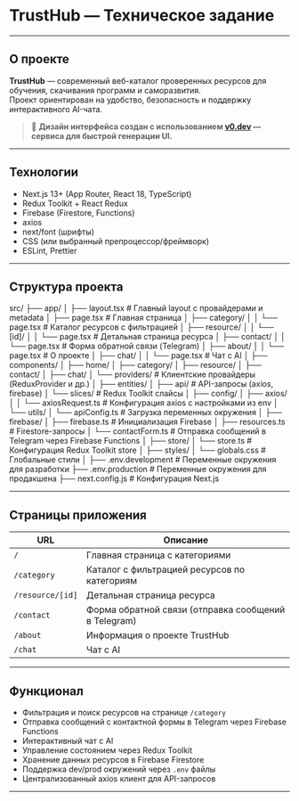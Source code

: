 # TrustHub — Техническое задание

---

## О проекте

**TrustHub** — современный веб-каталог проверенных ресурсов для обучения, скачивания программ и саморазвития.  
Проект ориентирован на удобство, безопасность и поддержку интерактивного AI-чата.

> 🎨 **Дизайн интерфейса создан с использованием [v0.dev](https://v0.dev) — сервиса для быстрой генерации UI.**

---

## Технологии

- Next.js 13+ (App Router, React 18, TypeScript)  
- Redux Toolkit + React Redux  
- Firebase (Firestore, Functions)  
- axios  
- next/font (шрифты)  
- CSS (или выбранный препроцессор/фреймворк)  
- ESLint, Prettier

---

## Структура проекта

src/
├── app/
│ ├── layout.tsx # Главный layout с провайдерами и metadata
│ ├── page.tsx # Главная страница
│ ├── category/
│ │ └── page.tsx # Каталог ресурсов с фильтрацией
│ ├── resource/
│ │ └── [id]/
│ │ └── page.tsx # Детальная страница ресурса
│ ├── contact/
│ │ └── page.tsx # Форма обратной связи (Telegram)
│ ├── about/
│ │ └── page.tsx # О проекте
│ ├── chat/
│ │ └── page.tsx # Чат с AI
│
├── components/
│ ├── home/
│ ├── category/
│ ├── resource/
│ ├── contact/
│ ├── chat/
│ └── providers/ # Клиентские провайдеры (ReduxProvider и др.)
│
├── entities/
│ ├── api/ # API-запросы (axios, firebase)
│ └── slices/ # Redux Toolkit слайсы
│
├── config/
│ ├── axios/
│ │ └── axiosRequest.ts # Конфигурация axios с настройками из env
│ └── utils/
│ └── apiConfig.ts # Загрузка переменных окружения
│
├── firebase/
│ ├── firebase.ts # Инициализация Firebase
│ ├── resources.ts # Firestore-запросы
│ └── contactForm.ts # Отправка сообщений в Telegram через Firebase Functions
│
├── store/
│ └── store.ts # Конфигурация Redux Toolkit store
│
├── styles/
│ └── globals.css # Глобальные стили
│
├── .env.development # Переменные окружения для разработки
├── .env.production # Переменные окружения для продакшена
├── next.config.js # Конфигурация Next.js



---

## Страницы приложения

| URL              | Описание                                       |
|------------------|------------------------------------------------|
| `/`              | Главная страница с категориями                  |
| `/category`      | Каталог с фильтрацией ресурсов по категориям   |
| `/resource/[id]` | Детальная страница ресурса                       |
| `/contact`       | Форма обратной связи (отправка сообщений в Telegram) |
| `/about`         | Информация о проекте TrustHub                    |
| `/chat`          | Чат с AI                                        |

---

## Функционал

- Фильтрация и поиск ресурсов на странице `/category`  
- Отправка сообщений с контактной формы в Telegram через Firebase Functions  
- Интерактивный чат с AI  
- Управление состоянием через Redux Toolkit  
- Хранение данных ресурсов в Firebase Firestore  
- Поддержка dev/prod окружений через `.env` файлы  
- Централизованный axios клиент для API-запросов  

---



